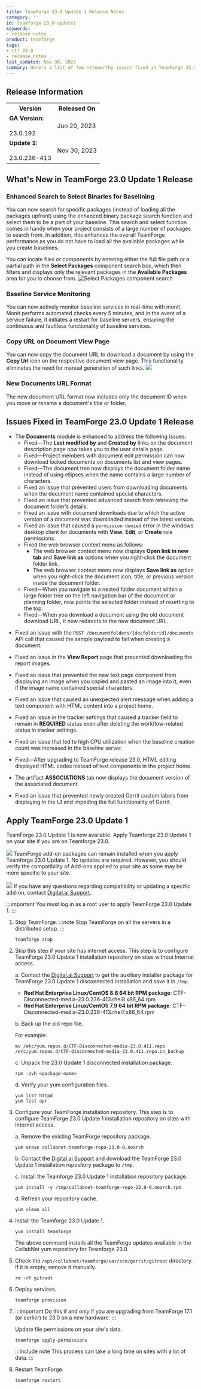 ```yaml
---
title: TeamForge 23.0 Update 1 Release Notes
category: ''
id: teamforge-23_0-update1
keywords: 
- release notes
product: teamforge
tags:
- ctf_23.0
- release_notes
last_updated: Nov 30, 2023
summary: Here's a list of few noteworthy issues fixed in TeamForge 23.0 Update 1 and the instructions to apply TeamForge 23.0 Update 1.
---
```


## Release Information

<table>
  <tr>
    <th>Version</th>
    <th>Released On</th>
  </tr>
  <tr>
    <td><b>GA Version:</b> <br></br>23.0.192</td>
    <td>Jun 20, 2023</td>
  </tr>
  <tr>
    <td><b>Update 1:</b> <br></br> 23.0.236-413</td>
    <td>Nov 30, 2023</td>
  </tr>
</table>

## What's New in TeamForge 23.0 Update 1 Release

<!-- See, https://forge.collab.net/sf/go/artf423805 -->
### Enhanced Search to Select Binaries for Baselining

You can now search for specific packages (instead of loading all the packages upfront) using the enhanced binary package search function and select them to be a part of your baseline. This search and select function comes in handy when your project consists of a large number of packages to search from. In addition, this enhances the overall TeamForge performance as you do not have to load all the available packages while you create baselines.

You can locate files or components by entering either the full file path or a partial path in the **Select Packages** component search box, which then filters and displays only the relevant packages in the **Available Packages** area for you to choose from.
![Select Packages component search](/docs/assets/images/230-u1-baseline-binaries.png)

<!-- See, https://forge.collab.net/sf/go/artf423962 -->
### Baseline Service Monitoring
You can now actively monitor baseline services in real-time with monit. Monit performs automated checks every 5 minutes, and in the event of a service failure, it initiates a restart for baseline servers, ensuring the continuous and faultless functionality of baseline services.

<!-- See, https://forge.collab.net/sf/go/artf423914 -->
### Copy URL on Document View Page
You can now copy the document URL to download a document by using the **Copy Url** icon on the respective document view page. This functionality eliminates the need for manual generation of such links.
![](/docs/assets/images/230-u1-document-download-copy-url.png)

<!-- See, https://forge.collab.net/sf/go/artf423913 -->
### New Documents URL Format
The new document URL format now includes only the document ID when you move or rename a document's title or folder.

## Issues Fixed in TeamForge 23.0 Update 1 Release

* The **Documents** module is enhanced to address the following issues:
  <!-- See, https://forge.collab.net/sf/go/artf423738 -->
  * Fixed—The **Last modified by** and **Created by** links on the document description page now takes you to the user details page.
  <!-- See, https://forge.collab.net/sf/go/artf423747 and https://forge.collab.net/sf/go/artf423705, and https://forge.collab.net/sf/go/artf423911-->
  * Fixed—Project members with document edit permission can now download locked documents on documents list and view pages.
  <!-- See, https://forge.collab.net/sf/go/artf423746 and https://forge.collab.net/sf/go/artf423702 -->
  * Fixed—The document tree now displays the document folder name instead of using ellipses when the name contains a large number of characters.
  <!-- See, <!-- See, https://forge.collab.net/sf/go/artf422630 -->
  * Fixed an issue that prevented users from downloading documents when the document name contained special characters.
  <!-- See, https://forge.collab.net/sf/go/artf423972 -->
  * Fixed an issue that prevented advanced search from retrieving the document folder’s details.
  <!-- See, https://forge.collab.net/sf/go/artf423925 -->
  * Fixed an issue with document downloads due to which the active version of a document was downloaded instead of the latest version.
  <!-- See, https://forge.collab.net/sf/go/artf423924 -->
  * Fixed an issue that caused a `permission denied` error in the windows desktop client for documents with **View**, **Edit**, or **Create** role permissions.
  * Fixed the web browser context menu as follows:
    * The web browser context menu now displays **Open link in new tab** and **Save link as** options when you right-click the document folder link. <!-- See, https://forge.collab.net/sf/go/artf422829 and https://forge.collab.net/sf/go/artf423723 -->
    * The web browser context menu now displays **Save link as** option when you right-click the document icon, title, or previous version inside the document folder. <!-- See, https://forge.collab.net/sf/go/artf423735 and https://forge.collab.net/sf/go/artf423749 --> 
  <!-- See, https://forge.collab.net/sf/go/artf423927 -->
  * Fixed—When you navigate to a nested folder document within a large folder tree on the left navigation bar of the document or planning folder, now points the selected folder instead of resetting to the top.
  <!-- See, https://forge.collab.net/sf/go/artf423929 -->
  * Fixed—When you download a document using the old document download URL, it now redirects to the new document URL.
<!-- See, https://forge.collab.net/sf/go/artf423722 -->
* Fixed an issue with the `POST /documentfolders/{docfolderid}/documents` API call that caused the sample payload to fail when creating a document.
<!-- See, https://forge.collab.net/sf/go/artf423972 -->
* Fixed an issue in the **View Report** page that prevented downloading the report images.
<!-- See, https://forge.collab.net/sf/go/artf423957 and https://forge.collab.net/sf/go/artf423958 -->
* Fixed an issue that prevented the new text page component from displaying an image when you copied and pasted an image into it, even if the image name contained special characters.
<!-- See, https://forge.collab.net/sf/go/artf424035 -->
* Fixed an issue that caused an unexpected alert message when adding a text component with HTML content into a project home.
<!-- See, https://forge.collab.net/sf/go/artf423934 -->
* Fixed an issue in the tracker settings that caused a tracker field to remain in **REQUIRED** status even after deleting the workflow-related status in tracker settings.
<!-- See, https://forge.collab.net/sf/go/artf423457 and https://forge.collab.net/sf/go/artf423961 -->
* Fixed an issue that led to high CPU utilization when the baseline creation count was increased in the baseline server.
<!-- See, https://forge.collab.net/sf/go/artf423609 and https://forge.collab.net/sf/go/artf423959 -->
* Fixed—After upgrading to TeamForge release 23.0, HTML editing displayed HTML codes instead of text components in the project home.
<!-- See, https://forge.collab.net/sf/go/artf422654 -->
* The artifact **ASSOCIATIONS** tab now displays the document version of the associated document.
<!-- See, https://forge.collab.net/sf/go/artf423922 -->
* Fixed an issue that prevented newly created Gerrit custom labels from displaying in the UI and impeding the full functionality of Gerrit.

## Apply TeamForge 23.0 Update 1

TeamForge 23.0 Update 1 is now available. Apply Teamforge 23.0 Update 1 on your site if you are on Teamforge 23.0.

![](/docs/assets/images/status-success-small.png) TeamForge add-on packages can remain installed when you apply Teamforge 23.0 Update 1. No updates are required. However, you should verify the compatibility of Add-ons applied to your site as some may be more specific to your site.<br></br>
![](/docs/assets/images/status-success-small.png) If you have any questions regarding compatibility or updating a specific add-on, contact [Digital.ai Support](https://support.digital.ai/).

:::important
You must log in as a root user to apply TeamForge 23.0 Update 1.
:::

1. Stop TeamForge.
   :::note
   Stop TeamForge on all the servers in a distributed setup.
   :::
   ```linux
   teamforge stop
   ````
2. Skip this step if your site has internet access. This step is to configure TeamForge 23.0 Update 1 installation repository on sites without Internet access.

   a. Contact the [Digital.ai Support](https://support.digital.ai/) to get the auxiliary installer package for TeamForge 23.0 Update 1 disconnected installation and save it in `/tmp`.
      * **Red Hat Enterprise Linux/CentOS 8.6 64 bit RPM package**: CTF-Disconnected-media-23.0.236-413.rhel8.x86_64.rpm
      * **Red Hat Enterprise Linux/CentOS 7.9 64 bit RPM package**: CTF-Disconnected-media-23.0.236-413.rhel7.x86_64.rpm

   b. Back up the old repo file.

      For example:

      ```linux
      mv /etc/yum.repos.d/CTF-Disconnected-media-23.0.411.repo /etc/yum.repos.d/CTF-Disconnected-media-23.0.411.repo.cn_backup
      ````

   c. Unpack the 23.0 Update 1 disconnected installation package.

      ```linux
      rpm -Uvh <package-name>
      ````

   d. Verify your yum configuration files.

      ```linux
      yum list httpd
      yum list apr
      ````

3. Configure your TeamForge installation repository. This step is to configure TeamForge 23.0 Update 1 installation repository on sites with Internet access.

   a. Remove the existing TeamForge repository package.

      ```linux
      yum erase collabnet-teamforge-repo-23.0-0.noarch
      ````

   b. Contact the [Digital.ai Support](https://support.digital.ai/) and download the TeamForge 23.0 Update 1 installation repository package to `/tmp`.

   c. Install the Teamforge 23.0 Update 1 installation repository package.

      ```linux
      yum install -y /tmp/collabnet-teamforge-repo-23.0-0.noarch.rpm
      ````

   d. Refresh your repository cache.

      ```linux
      yum clean all
      ````

4. Install the Teamforge 23.0 Update 1.

   ```linux
   yum install teamforge
   ````

   The above command installs all the TeamForge updates available in the CollabNet yum repository for Teamforge 23.0.

5. Check the `/opt/collabnet/teamforge/var/scm/gerrit/gitroot` directory. If it is empty, remove it manually.

   ```linux
   rm -rf gitroot
   ````

6. Deploy services.

   ```linux
   teamforge provision
   ````

7. :::important
   Do this if and only if you are upgrading from TeamForge 17.1 (or earlier) to 23.0 on a new hardware.
   :::

   Update file permissions on your site's data.

   ```linux 
   teamforge apply-permissions
   ````

   :::include note
   This process can take a long time on sites with a lot of data.
   :::

8. Restart TeamForge.

   ```linux
   teamforge restart
   ````
